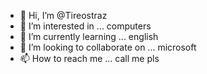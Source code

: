 - 👋 Hi, I’m @Tireostraz
- 👀 I’m interested in ... computers
- 🌱 I’m currently learning ... english
- 💞️ I’m looking to collaborate on ... microsoft
- 📫 How to reach me ... call me pls

<!---
Tireostraz/Tireostraz is a ✨ special ✨ repository because its `README.md` (this file) appears on your GitHub profile.
You can click the Preview link to take a look at your changes.
--->
